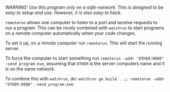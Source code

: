 *WARNING: Use this program only on a safe-network. This is designed to be
easy to setup and use. However, it is also easy to hack.*

`remoterun` allows one computer to listen to a port and receive requests to run
a program. This can be nicely combined with `watchrun` to start programs
on a remote computer automatically when your code changes.

To set it up, on a remote computer run `remoterun`. This will start the
running server.

To force the computer to start something run
`remoterun -addr "OTHER:8080" -send program.exe`,
assuming that `OTHER` is the server computers name and it is on the same network.

To combine this with `watchrun`, do: `watchrun go build . ;; remoterun -addr "OTHER:8080" -send program.exe`.